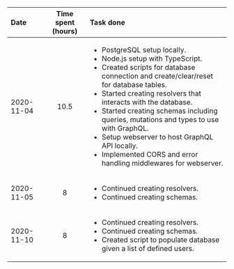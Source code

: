 | Date | Time spent (hours) | Task done |
| :--- | :---: | :--- |
| 2020-11-04 | 10.5 | <ul><li>PostgreSQL setup locally.</li><li>Node.js setup with TypeScript.</li><li>Created scripts for database connection and create/clear/reset for database tables.</li><li>Started creating resolvers that interacts with the database.</li><li>Started creating schemas including queries, mutations and types to use with GraphQL.</li><li>Setup webserver to host GraphQL API locally.</li><li>Implemented CORS and error handling middlewares for webserver.</li></ul> |
| 2020-11-05 | 8 | <ul><li>Continued creating resolvers.</li><li>Continued creating schemas.</li></ul> |
| 2020-11-10 | 8 | <ul><li>Continued creating resolvers.</li><li>Continued creating schemas.</li><li>Created script to populate database given a list of defined users.</li></ul> |
